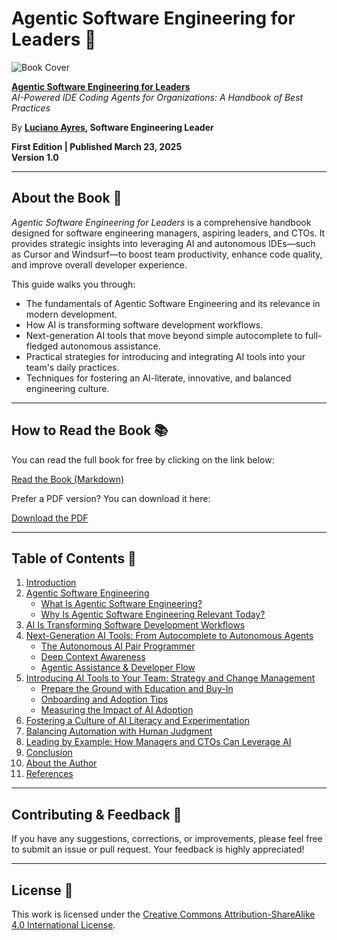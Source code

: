 # Agentic Software Engineering for Leaders 📘

![Book Cover](./images/book-cover.png)

**[Agentic Software Engineering for Leaders](./Agentic_Software_Engineering_for_Leaders.md)**  
_AI-Powered IDE Coding Agents for Organizations: A Handbook of Best Practices_

By **[Luciano Ayres](https://www.linkedin.com/in/lucianoayres), Software Engineering Leader**

**First Edition | Published March 23, 2025**  
**Version 1.0**

---

## About the Book 📖

_Agentic Software Engineering for Leaders_ is a comprehensive handbook designed for software engineering managers, aspiring leaders, and CTOs. It provides strategic insights into leveraging AI and autonomous IDEs—such as Cursor and Windsurf—to boost team productivity, enhance code quality, and improve overall developer experience.

This guide walks you through:

- The fundamentals of Agentic Software Engineering and its relevance in modern development.
- How AI is transforming software development workflows.
- Next-generation AI tools that move beyond simple autocomplete to full-fledged autonomous assistance.
- Practical strategies for introducing and integrating AI tools into your team's daily practices.
- Techniques for fostering an AI-literate, innovative, and balanced engineering culture.

---

## How to Read the Book 📚

You can read the full book for free by clicking on the link below:

[Read the Book (Markdown)](./Agentic_Software_Engineering_for_Leaders.md)

Prefer a PDF version? You can download it here:

[Download the PDF](./pdf/agentic-software-engineering-for-leaders.pdf)

---

## Table of Contents 📝

1. [Introduction](./Agentic_Software_Engineering_for_Leaders.md#introduction)
2. [Agentic Software Engineering](./Agentic_Software_Engineering_for_Leaders.md#agentic-software-engineering)
   - [What Is Agentic Software Engineering?](./Agentic_Software_Engineering_for_Leaders.md#what-is-agentic-software-engineering)
   - [Why Is Agentic Software Engineering Relevant Today?](./Agentic_Software_Engineering_for_Leaders.md#why-is-agentic-software-engineering-relevant-today)
3. [AI Is Transforming Software Development Workflows](./Agentic_Software_Engineering_for_Leaders.md#ai-is-transforming-software-development-workflows)
4. [Next-Generation AI Tools: From Autocomplete to Autonomous Agents](./Agentic_Software_Engineering_for_Leaders.md#next-generation-ai-tools-from-autocomplete-to-autonomous-agents)
   - [The Autonomous AI Pair Programmer](./Agentic_Software_Engineering_for_Leaders.md#the-autonomous-ai-pair-programmer)
   - [Deep Context Awareness](./Agentic_Software_Engineering_for_Leaders.md#deep-context-awareness)
   - [Agentic Assistance & Developer Flow](./Agentic_Software_Engineering_for_Leaders.md#agentic-assistance--developer-flow)
5. [Introducing AI Tools to Your Team: Strategy and Change Management](./Agentic_Software_Engineering_for_Leaders.md#introducing-ai-tools-to-your-team-strategy-and-change-management)
   - [Prepare the Ground with Education and Buy-In](./Agentic_Software_Engineering_for_Leaders.md#prepare-the-ground-with-education-and-buy-in)
   - [Onboarding and Adoption Tips](./Agentic_Software_Engineering_for_Leaders.md#onboarding-and-adoption-tips)
   - [Measuring the Impact of AI Adoption](./Agentic_Software_Engineering_for_Leaders.md#measuring-the-impact-of-ai-adoption)
6. [Fostering a Culture of AI Literacy and Experimentation](./Agentic_Software_Engineering_for_Leaders.md#fostering-a-culture-of-ai-literacy-and-experimentation)
7. [Balancing Automation with Human Judgment](./Agentic_Software_Engineering_for_Leaders.md#balancing-automation-with-human-judgment)
8. [Leading by Example: How Managers and CTOs Can Leverage AI](./Agentic_Software_Engineering_for_Leaders.md#leading-by-example-how-managers-and-ctos-can-leverage-ai)
9. [Conclusion](./Agentic_Software_Engineering_for_Leaders.md#conclusion)
10. [About the Author](./Agentic_Software_Engineering_for_Leaders.md#about-the-author)
11. [References](./Agentic_Software_Engineering_for_Leaders.md#references)

---

## Contributing & Feedback 🤝

If you have any suggestions, corrections, or improvements, please feel free to submit an issue or pull request. Your feedback is highly appreciated!

---

## License 📄

This work is licensed under the [Creative Commons Attribution-ShareAlike 4.0 International License](https://creativecommons.org/licenses/by-sa/4.0/).
